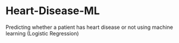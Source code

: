 # Heart-Disease-ML
Predicting whether a patient has heart disease or not using machine learning (Logistic Regression)
